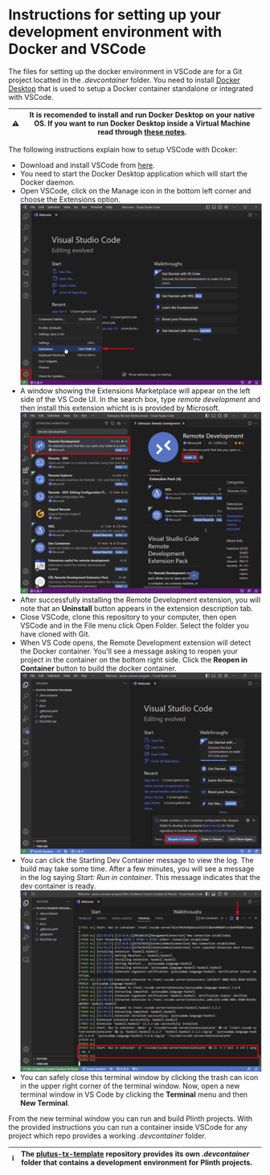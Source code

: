 
# Instructions for setting up your development environment with Docker and VSCode 

The files for setting up the docker environment in VSCode are for a Git project locatted in the *.devcontainer* folder. You need to install [Docker Desktop](https://docs.docker.com/get-docker/) that is used to setup a Docker container standalone or integrated with VSCode. 

| :warning: | It is recomended to install and run Docker Desktop on your native OS. If you want to run Docker Desktop inside a Virtual Machine read through [these notes](https://docs.docker.com/desktop/vm-vdi/). |
|-----------|-------------------------------------------------------------------------------------------------------------------------------------------------------------------------------------------------------|

The following instructions explain how to setup VSCode with Dcoker:
* Download and install VSCode from [here](https://code.visualstudio.com/). 
* You need to start the Docker Desktop application which will start the Docker daemon. 
* Open VSCode, click on the Manage icon in the bottom left corner and choose the Extensions option. 
![alt text](https://github.com/LukaKurnjek/plutus-dev-env/blob/main/images/dokcer-vscode/extensions-button.PNG) 
* A window showing the Extensions Marketplace will appear on the left side of the VS Code UI. In the search box, type *remote development* and then install this extension whicht is is provided by Microsoft. 
![alt text](https://github.com/LukaKurnjek/plutus-dev-env/blob/main/images/dokcer-vscode/remote-development.PNG) 
* After successfully installing the Remote Development extension, you will note that an **Uninstall** button appears in the extension description tab. 
* Close VSCode, clone this repository to your computer, then open VSCode and in the File menu click Open Folder. Select the folder you have cloned with Git. 
* When VS Code opens, the Remote Development extension will detect the Docker container. You'll see a message asking to reopen your project in the container on the bottom right side. Click the **Reopen in Container** button to build the docker container. 
![alt text](https://github.com/LukaKurnjek/plutus-dev-env/blob/main/images/dokcer-vscode/reopen-in-container.PNG) 
* You can click the Starting Dev Container message to view the log. The build may take some time. After a few minutes, you will see a message in the log saying *Start: Run in container*. This message indicates that the dev container is ready. 
![alt text](https://github.com/LukaKurnjek/plutus-dev-env/blob/main/images/dokcer-vscode/console-log.PNG) 
* You can safely close this terminal window by clicking the trash can icon in the upper right corner of the terminal window. Now, open a new terminal window in VS Code by clicking the **Terminal** menu and then **New Terminal**. 

From the new terminal window you can run and build Plinth projects. With the provided instructions you can run a container inside VSCode for any project which repo provides a working *.devcontainer* folder. 

| :information_source:   | The [plutus-tx-template](https://github.com/IntersectMBO/plutus-tx-template/tree/main) repository provides its own *.devcontainer* folder that contains a development environment for Plinth projects.|  
|------------------------|:------------------------------------------------------------------------------------------------------------------------------------------------------------------------------------------------------|   
